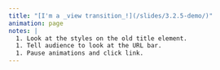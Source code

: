 ```yaml
---
title: "[I'm a _view transition_!](/slides/3.2.5-demo/)"
animation: page
notes: |
  1. Look at the styles on the old title element.
  1. Tell audience to look at the URL bar.
  1. Pause animations and click link.
---
```


<br>

<style>
	@layer base {
		html:not(:has(.slide-content)) {
			&:active-view-transition-type(backwards) {
				/* Previous page */
				&::view-transition-new(root) {
					animation: 1s cubic-bezier(.25, 1, .30, 1) wipe-in-top-right both;
				}

				/* Next (Current) page */
				&::view-transition-old(root) {
					animation: none;
				}
			}

			&:active-view-transition-type(forwards) {
				&::view-transition-group(root) {
					animation: none;
				}
			}
		}
	}
</style>
